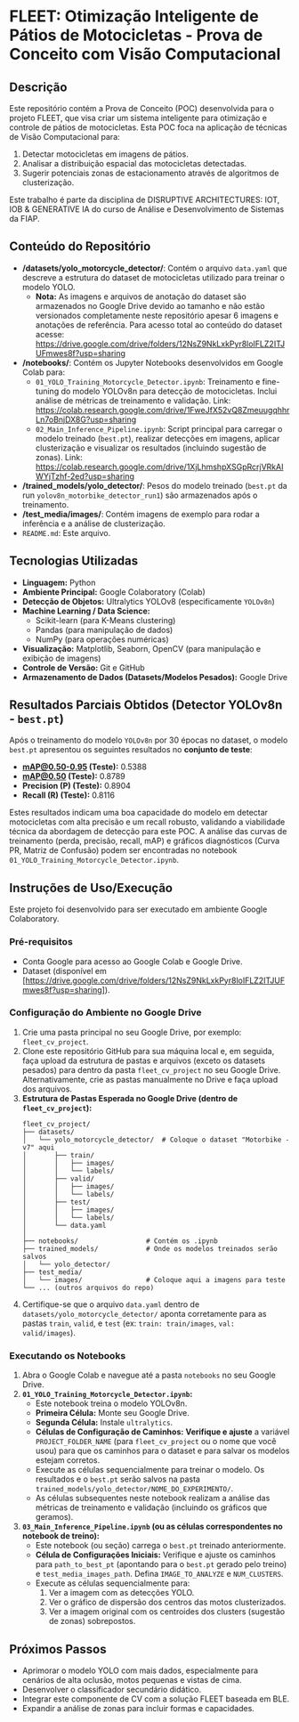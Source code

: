 # FLEET: Otimização Inteligente de Pátios de Motocicletas - Prova de Conceito com Visão Computacional

## Descrição

Este repositório contém a Prova de Conceito (POC) desenvolvida para o projeto FLEET, que visa criar um sistema inteligente para otimização e controle de pátios de motocicletas. Esta POC foca na aplicação de técnicas de Visão Computacional para:
1.  Detectar motocicletas em imagens de pátios.
2.  Analisar a distribuição espacial das motocicletas detectadas.
3.  Sugerir potenciais zonas de estacionamento através de algoritmos de clusterização.

Este trabalho é parte da disciplina de DISRUPTIVE ARCHITECTURES: IOT, IOB & GENERATIVE IA do curso de Análise e Desenvolvimento de Sistemas da FIAP.

## Conteúdo do Repositório

* **/datasets/yolo_motorcycle_detector/**: Contém o arquivo `data.yaml` que descreve a estrutura do dataset de motocicletas utilizado para treinar o modelo YOLO.
    * **Nota:** As imagens e arquivos de anotação do dataset são armazenados no Google Drive devido ao tamanho e não estão versionados completamente neste repositório apesar 6 imagens e anotações de referência. Para acesso total ao conteúdo do dataset acesse: https://drive.google.com/drive/folders/12NsZ9NkLxkPyr8loIFLZ2ITJUFmwes8f?usp=sharing
* **/notebooks/**: Contém os Jupyter Notebooks desenvolvidos em Google Colab para:
    * `01_YOLO_Training_Motorcycle_Detector.ipynb`: Treinamento e fine-tuning do modelo YOLOv8n para detecção de motocicletas. Inclui análise de métricas de treinamento e validação. Link: https://colab.research.google.com/drive/1FweJfX52vQ8ZmeuugqhhrLn7oBnjDX8G?usp=sharing
    * `02_Main_Inference_Pipeline.ipynb`: Script principal para carregar o modelo treinado (`best.pt`), realizar detecções em imagens, aplicar clusterização e visualizar os resultados (incluindo sugestão de zonas). Link: https://colab.research.google.com/drive/1XjLhmshpXSGpRcrjVRkAIWYjTzhf-2ed?usp=sharing
* **/trained_models/yolo_detector/**: Pesos do modelo treinado (`best.pt` da run `yolov8n_motorbike_detector_run1`) são armazenados após o treinamento.
* **/test_media/images/**: Contém imagens de exemplo para rodar a inferência e a análise de clusterização.
* `README.md`: Este arquivo.

## Tecnologias Utilizadas

* **Linguagem:** Python
* **Ambiente Principal:** Google Colaboratory (Colab)
* **Detecção de Objetos:** Ultralytics YOLOv8 (especificamente `YOLOv8n`)
* **Machine Learning / Data Science:**
    * Scikit-learn (para K-Means clustering)
    * Pandas (para manipulação de dados)
    * NumPy (para operações numéricas)
* **Visualização:** Matplotlib, Seaborn, OpenCV (para manipulação e exibição de imagens)
* **Controle de Versão:** Git e GitHub
* **Armazenamento de Dados (Datasets/Modelos Pesados):** Google Drive

## Resultados Parciais Obtidos (Detector YOLOv8n - `best.pt`)

Após o treinamento do modelo `YOLOv8n` por 30 épocas no dataset, o modelo `best.pt` apresentou os seguintes resultados no **conjunto de teste**:

* **mAP@0.50-0.95 (Teste):** 0.5388
* **mAP@0.50 (Teste):** 0.8789
* **Precision (P) (Teste):** 0.8904
* **Recall (R) (Teste):** 0.8116

Estes resultados indicam uma boa capacidade do modelo em detectar motocicletas com alta precisão e um recall robusto, validando a viabilidade técnica da abordagem de detecção para este POC. A análise das curvas de treinamento (perda, precisão, recall, mAP) e gráficos diagnósticos (Curva PR, Matriz de Confusão) podem ser encontradas no notebook `01_YOLO_Training_Motorcycle_Detector.ipynb`.

## Instruções de Uso/Execução

Este projeto foi desenvolvido para ser executado em ambiente Google Colaboratory.

### Pré-requisitos

* Conta Google para acesso ao Google Colab e Google Drive.
* Dataset (disponível em [https://drive.google.com/drive/folders/12NsZ9NkLxkPyr8loIFLZ2ITJUFmwes8f?usp=sharing]).

### Configuração do Ambiente no Google Drive

1.  Crie uma pasta principal no seu Google Drive, por exemplo: `fleet_cv_project`.
2.  Clone este repositório GitHub para sua máquina local e, em seguida, faça upload da estrutura de pastas e arquivos (exceto os datasets pesados) para dentro da pasta `fleet_cv_project` no seu Google Drive. Alternativamente, crie as pastas manualmente no Drive e faça upload dos arquivos.
3.  **Estrutura de Pastas Esperada no Google Drive (dentro de `fleet_cv_project`):**
    ```
    fleet_cv_project/
    ├── datasets/
    │   └── yolo_motorcycle_detector/  # Coloque o dataset "Motorbike - v7" aqui
    │       ├── train/
    │       │   ├── images/
    │       │   └── labels/
    │       ├── valid/
    │       │   ├── images/
    │       │   └── labels/
    │       ├── test/
    │       │   ├── images/
    │       │   └── labels/
    │       └── data.yaml
    │
    ├── notebooks/                 # Contém os .ipynb
    ├── trained_models/            # Onde os modelos treinados serão salvos
    │   └── yolo_detector/
    ├── test_media/
    │   └── images/                # Coloque aqui a imagens para teste
    └── ... (outros arquivos do repo)
    ```
4.  Certifique-se que o arquivo `data.yaml` dentro de `datasets/yolo_motorcycle_detector/` aponta corretamente para as pastas `train`, `valid`, e `test` (ex: `train: train/images`, `val: valid/images`).

### Executando os Notebooks

1.  Abra o Google Colab e navegue até a pasta `notebooks` no seu Google Drive.
2.  **`01_YOLO_Training_Motorcycle_Detector.ipynb`:**
    * Este notebook treina o modelo YOLOv8n.
    * **Primeira Célula:** Monte seu Google Drive.
    * **Segunda Célula:** Instale `ultralytics`.
    * **Células de Configuração de Caminhos:** **Verifique e ajuste** a variável `PROJECT_FOLDER_NAME` (para `fleet_cv_project` ou o nome que você usou) para que os caminhos para o dataset e para salvar os modelos estejam corretos.
    * Execute as células sequencialmente para treinar o modelo. Os resultados e o `best.pt` serão salvos na pasta `trained_models/yolo_detector/NOME_DO_EXPERIMENTO/`.
    * As células subsequentes neste notebook realizam a análise das métricas de treinamento e validação (incluindo os gráficos que geramos).
3.  **`03_Main_Inference_Pipeline.ipynb` (ou as células correspondentes no notebook de treino):**
    * Este notebook (ou seção) carrega o `best.pt` treinado anteriormente.
    * **Célula de Configurações Iniciais:** Verifique e ajuste os caminhos para `path_to_best_pt` (apontando para o `best.pt` gerado pelo treino) e `test_media_images_path`. Defina `IMAGE_TO_ANALYZE` e `NUM_CLUSTERS`.
    * Execute as células sequencialmente para:
        1.  Ver a imagem com as detecções YOLO.
        2.  Ver o gráfico de dispersão dos centros das motos clusterizados.
        3.  Ver a imagem original com os centroides dos clusters (sugestão de zonas) sobrepostos.

## Próximos Passos

* Aprimorar o modelo YOLO com mais dados, especialmente para cenários de alta oclusão, motos pequenas e vistas de cima.
* Desenvolver o classificador secundário didático.
* Integrar este componente de CV com a solução FLEET baseada em BLE.
* Expandir a análise de zonas para incluir formas e capacidades.